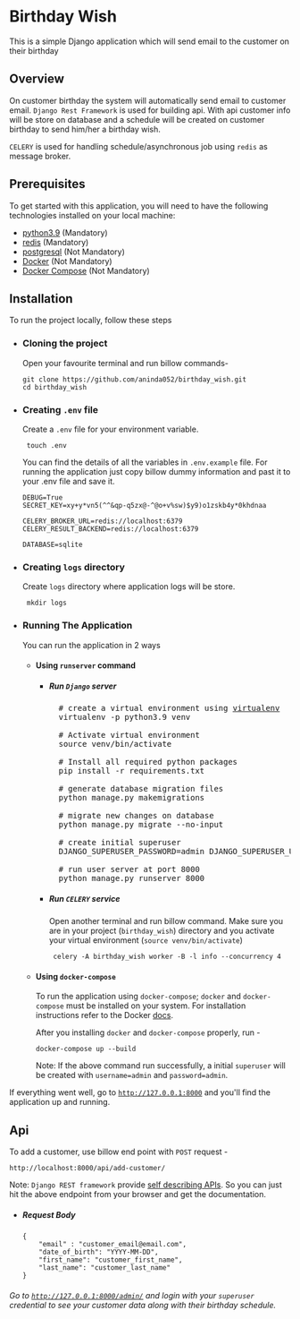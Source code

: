 # Birthday Wish

This is a simple Django application which will send email to the customer on their birthday

## Overview

On customer birthday the system will automatically send email to customer email. 
`Django Rest Framework` is used for building api. With api customer info will be store on database and
a schedule will be created on customer birthday to send him/her a birthday wish. 

`CELERY` is used for handling schedule/asynchronous job using `redis` as message broker. 

## Prerequisites

To get started with this application, you will need to have the following
technologies installed on your local machine:

- [python3.9](https://www.python.org/downloads/release/python-390/) (Mandatory)
- [redis](https://redis.io/) (Mandatory)
- [postgresql](https://www.postgresql.org/) (Not Mandatory)
- [Docker](https://www.docker.com/) (Not Mandatory)
- [Docker Compose](https://docs.docker.com/compose/) (Not Mandatory)


## Installation

To run the project locally, follow these steps
    
- ### Cloning the project

    Open your favourite terminal and run billow commands-
    
    ```
    git clone https://github.com/aninda052/birthday_wish.git
    cd birthday_wish
    ```

- ### Creating `.env` file

    Create a `.env` file for your environment variable.
    
    ```
     touch .env
    ```
    
    You can find the details of all the variables in `.env.example` file.
    For running the application just copy billow dummy information and past it to your .env file and save it.
    
    ```
    DEBUG=True
    SECRET_KEY=xy+y*vn5(^^&qp-q5zx@-^@o+v%sw)$y9)o1zskb4y*0khdnaa
    
    CELERY_BROKER_URL=redis://localhost:6379
    CELERY_RESULT_BACKEND=redis://localhost:6379
    
    DATABASE=sqlite
    ```

- ### Creating `logs` directory
    
    Create `logs` directory where application logs will be store.
    
    ```
     mkdir logs
    ```

- ### Running The Application 

    You can run the application in 2 ways

  - ####  Using `runserver`  command

    - ##### Run `Django` server

      <pre>
        # create a virtual environment using <a href="https://virtualenv.pypa.io/en/latest/installation.html">virtualenv</a>
        virtualenv -p python3.9 venv
            
        # Activate virtual environment
        source venv/bin/activate
            
        # Install all required python packages
        pip install -r requirements.txt
            
        # generate database migration files
        python manage.py makemigrations
            
        # migrate new changes on database
        python manage.py migrate --no-input
            
        # create initial superuser
        DJANGO_SUPERUSER_PASSWORD=admin DJANGO_SUPERUSER_USERNAME=admin DJANGO_SUPERUSER_EMAIL=admin@email.com python manage.py createsuperuser --noinput
            
        # run user server at port 8000
        python manage.py runserver 8000
      </pre>

    - #####  Run `CELERY` service

      Open another terminal and run billow command. Make sure you are in your project (`birthday_wish`)
      directory and you activate your virtual environment (`source venv/bin/activate`)

      ```
       celery -A birthday_wish worker -B -l info --concurrency 4
      ```

  - #### Using `docker-compose`

      To run the application using `docker-compose`; `docker` and `docker-compose` must be installed on your system. 
      For installation instructions refer to the Docker [docs](https://docs.docker.com/compose/install/).
    
      After you installing `docker` and `docker-compose` properly, run -
    
      ```
      docker-compose up --build
      ```
      Note: If the above command run successfully, a initial `superuser` will be created with `username=admin` and
      `password=admin`.

If everything went well, go to [`http://127.0.0.1:8000`](http://127.0.0.1:8000) and you'll find the application up and running.

## Api

To add a customer, use billow end point with `POST` request -

```
http://localhost:8000/api/add-customer/
```
Note: `Django REST framework` provide [self describing APIs](https://www.django-rest-framework.org/topics/documenting-your-api/#self-describing-apis).
So you can just hit the above endpoint from your browser and get the documentation.

- ##### Request Body

    ```
    {
        "email" : "customer_email@email.com",
        "date_of_birth": "YYYY-MM-DD",
        "first_name": "customer_first_name",
        "last_name": "customer_last_name"
    }
    ```
###### Go to [`http://127.0.0.1:8000/admin/`](http://127.0.0.1:8000/admin/) and login with your `superuser` credential to see your customer data along with their birthday schedule. 
